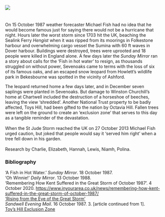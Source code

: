 <html><head></head><body><a href="https://dev.visual-essays.app"><img src="https://dev-visual-essays.netlify.app/images/ve-button.png"/></a> 
<param author="Carolyn Oulton" banner="https://upload.wikimedia.org/wikipedia/commons/e/ea/The_White_Cliffs_of_Dover_%2848904125611%29.jpg" layout="vtl" title="The Great Storm of 1987" ve-config=""/>

<param aliases="Dover" eid="Q179224" ve-entity=""/>
<param aliases="Ashford" eid="Q725261" ve-entity=""/>
<param aliases="Sevenoaks" eid="Q939838" ve-entity=""/>
<param aliases="Folkestone" eid="Q375314" ve-entity=""/>
<param aliases="Chartwell" eid="Q1067909" ve-entity=""/>
<param aliases="Toys Hill" eid="Q3536087" ve-entity=""/>
<param aliases="Bekesbourne" eid="Q4881598" ve-entity=""/>

#

On 15 October 1987 weather forecaster Michael Fish had no idea that he would become famous just for saying there would not be a hurricane that night. Hours later the worst storm since 1703 hit the UK, beaching the Sealink Ferry _Hengist_ when it was ripped from its moorings in Folkestone harbour and overwhelming cargo vessel the Sumina with 60 ft waves in Dover harbour. Buildings were destroyed, trees were uprooted and 18 people were killed in England alone.  A few days later the _Sunday Mirror_ ran a story about calls for the ‘Fish in hot water’ to resign, as thousands struggled on without power, Sevenoaks came to terms with the loss of six of its famous oaks, and an escaped snow leopard from Howlett’s wildlife park in Bekesbourne was spotted in the vicinity of Ashford. 
<param manifest="https://iiif.juncture-digital.org/wc:Folkestone_Harbour_1980_-_geograph.org.uk_-_63040.jpg/manifest.json" ve-image-v2/>

The leopard returned home a few days later, and in December seven saplings were planted in Sevenoaks. But damage to Winston Churchill’s home at Chartwell included the destruction of a horseshoe of beeches, leaving the view ‘shredded’. Another National Trust property to be badly affected, Toys Hill, had been gifted to the nation by Octavia Hill. Fallen trees were left on the ground to create an ‘exclusion zone’ that serves to this day as a tangible reminder of the devastation. 
<br/><br/>
When the St Jude Storm reached the UK on 27 October 2013 Michael Fish urged caution, but joked that people would say it ‘served him right’ when a tree fell down in his garden.
<br/><br/>
Research by Charlie, Elizabeth, Hannah, Lewis, Niamh, Polina.
<param manifest="https://iiif.juncture-digital.org/wc:Entering_Toys_Hill_-_geograph.org.uk_-_2463533.jpg/manifest.json" ve-image-v2/>

### Bibliography

‘A Fish in Hot Water.’ _Sunday Mirror_. 18 October 1987.   
‘Oh Winnie!’ _Daily Mirror_. 13 October 1988.   
‘Remembering How Kent Suffered in the Great Storm of October 1987’. 4 October 2020. https://www.inyourarea.co.uk/news/remembering-how-kent-suffered-in-the-great-storm-of-october-1987/   
[‘Rising from the Eye of the Great Storm’](https://www.nationaltrust.org.uk/features/rising-from-the-eye-of-the-great-storm)   
_Sandwell Evening Mail_. 16 October 1987. 3. [article continued from 1].   
[Toy’s Hill Exclusion Zone](https://www.nationaltrust.org.uk/features/the-toys-hill-exclusion-zone)   
</body></html>